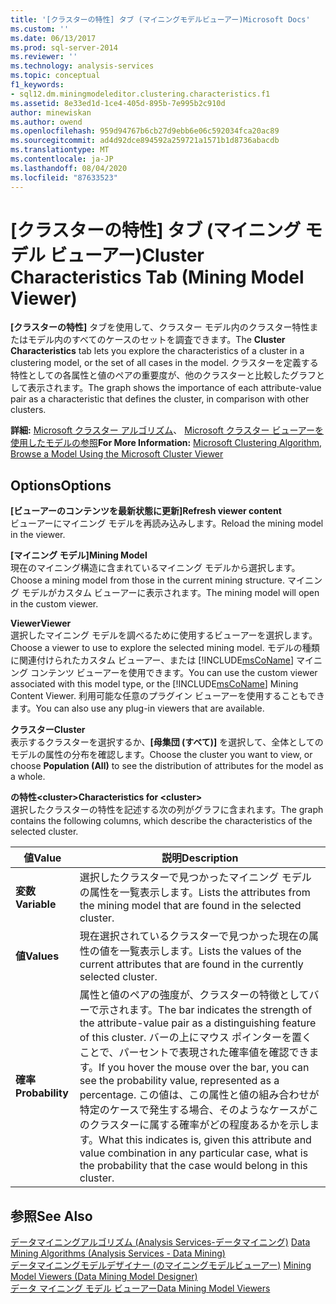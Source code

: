 ```yaml
---
title: '[クラスターの特性] タブ (マイニングモデルビューアー)Microsoft Docs'
ms.custom: ''
ms.date: 06/13/2017
ms.prod: sql-server-2014
ms.reviewer: ''
ms.technology: analysis-services
ms.topic: conceptual
f1_keywords:
- sql12.dm.miningmodeleditor.clustering.characteristics.f1
ms.assetid: 8e33ed1d-1ce4-405d-895b-7e995b2c910d
author: minewiskan
ms.author: owend
ms.openlocfilehash: 959d94767b6cb27d9ebb6e06c592034fca20ac89
ms.sourcegitcommit: ad4d92dce894592a259721a1571b1d8736abacdb
ms.translationtype: MT
ms.contentlocale: ja-JP
ms.lasthandoff: 08/04/2020
ms.locfileid: "87633523"
---
```

# <a name="cluster-characteristics-tab-mining-model-viewer"></a><span data-ttu-id="d4e84-102">[クラスターの特性] タブ (マイニング モデル ビューアー)</span><span class="sxs-lookup"><span data-stu-id="d4e84-102">Cluster Characteristics Tab (Mining Model Viewer)</span></span>
  <span data-ttu-id="d4e84-103">**[クラスターの特性]** タブを使用して、クラスター モデル内のクラスター特性またはモデル内のすべてのケースのセットを調査できます。</span><span class="sxs-lookup"><span data-stu-id="d4e84-103">The **Cluster Characteristics** tab lets you explore the characteristics of a cluster in a clustering model, or the set of all cases in the model.</span></span> <span data-ttu-id="d4e84-104">クラスターを定義する特性としての各属性と値のペアの重要度が、他のクラスターと比較したグラフとして表示されます。</span><span class="sxs-lookup"><span data-stu-id="d4e84-104">The graph shows the importance of each attribute-value pair as a characteristic that defines the cluster, in comparison with other clusters.</span></span>  
  
 <span data-ttu-id="d4e84-105">**詳細:** [Microsoft クラスター アルゴリズム](data-mining/microsoft-clustering-algorithm.md)、 [Microsoft クラスター ビューアーを使用したモデルの参照](data-mining/browse-a-model-using-the-microsoft-cluster-viewer.md)</span><span class="sxs-lookup"><span data-stu-id="d4e84-105">**For More Information:** [Microsoft Clustering Algorithm](data-mining/microsoft-clustering-algorithm.md), [Browse a Model Using the Microsoft Cluster Viewer](data-mining/browse-a-model-using-the-microsoft-cluster-viewer.md)</span></span>  
  
## <a name="options"></a><span data-ttu-id="d4e84-106">Options</span><span class="sxs-lookup"><span data-stu-id="d4e84-106">Options</span></span>  
 <span data-ttu-id="d4e84-107">**[ビューアーのコンテンツを最新状態に更新]**</span><span class="sxs-lookup"><span data-stu-id="d4e84-107">**Refresh viewer content**</span></span>  
 <span data-ttu-id="d4e84-108">ビューアーにマイニング モデルを再読み込みします。</span><span class="sxs-lookup"><span data-stu-id="d4e84-108">Reload the mining model in the viewer.</span></span>  
  
 <span data-ttu-id="d4e84-109">**[マイニング モデル]**</span><span class="sxs-lookup"><span data-stu-id="d4e84-109">**Mining Model**</span></span>  
 <span data-ttu-id="d4e84-110">現在のマイニング構造に含まれているマイニング モデルから選択します。</span><span class="sxs-lookup"><span data-stu-id="d4e84-110">Choose a mining model from those in the current mining structure.</span></span> <span data-ttu-id="d4e84-111">マイニング モデルがカスタム ビューアーに表示されます。</span><span class="sxs-lookup"><span data-stu-id="d4e84-111">The mining model will open in the custom viewer.</span></span>  
  
 <span data-ttu-id="d4e84-112">**Viewer**</span><span class="sxs-lookup"><span data-stu-id="d4e84-112">**Viewer**</span></span>  
 <span data-ttu-id="d4e84-113">選択したマイニング モデルを調べるために使用するビューアーを選択します。</span><span class="sxs-lookup"><span data-stu-id="d4e84-113">Choose a viewer to use to explore the selected mining model.</span></span> <span data-ttu-id="d4e84-114">モデルの種類に関連付けられたカスタム ビューアー、または [!INCLUDE[msCoName](../includes/msconame-md.md)] マイニング コンテンツ ビューアーを使用できます。</span><span class="sxs-lookup"><span data-stu-id="d4e84-114">You can use the custom viewer associated with this model type, or the [!INCLUDE[msCoName](../includes/msconame-md.md)] Mining Content Viewer.</span></span> <span data-ttu-id="d4e84-115">利用可能な任意のプラグイン ビューアーを使用することもできます。</span><span class="sxs-lookup"><span data-stu-id="d4e84-115">You can also use any plug-in viewers that are available.</span></span>  
  
 <span data-ttu-id="d4e84-116">**クラスター**</span><span class="sxs-lookup"><span data-stu-id="d4e84-116">**Cluster**</span></span>  
 <span data-ttu-id="d4e84-117">表示するクラスターを選択するか、**[母集団 (すべて)]** を選択して、全体としてのモデルの属性の分布を確認します。</span><span class="sxs-lookup"><span data-stu-id="d4e84-117">Choose the cluster you want to view, or choose **Population (All)** to see the distribution of attributes for the model as a whole.</span></span>  
  
 <span data-ttu-id="d4e84-118">**の特性\<cluster>**</span><span class="sxs-lookup"><span data-stu-id="d4e84-118">**Characteristics for \<cluster>**</span></span>  
 <span data-ttu-id="d4e84-119">選択したクラスターの特性を記述する次の列がグラフに含まれます。</span><span class="sxs-lookup"><span data-stu-id="d4e84-119">The graph contains the following columns, which describe the characteristics of the selected cluster.</span></span>  
  
|<span data-ttu-id="d4e84-120">値</span><span class="sxs-lookup"><span data-stu-id="d4e84-120">Value</span></span>|<span data-ttu-id="d4e84-121">説明</span><span class="sxs-lookup"><span data-stu-id="d4e84-121">Description</span></span>|  
|-----------|-----------------|  
|<span data-ttu-id="d4e84-122">**変数**</span><span class="sxs-lookup"><span data-stu-id="d4e84-122">**Variable**</span></span>|<span data-ttu-id="d4e84-123">選択したクラスターで見つかったマイニング モデルの属性を一覧表示します。</span><span class="sxs-lookup"><span data-stu-id="d4e84-123">Lists the attributes from the mining model that are found in the selected cluster.</span></span>|  
|<span data-ttu-id="d4e84-124">**値**</span><span class="sxs-lookup"><span data-stu-id="d4e84-124">**Values**</span></span>|<span data-ttu-id="d4e84-125">現在選択されているクラスターで見つかった現在の属性の値を一覧表示します。</span><span class="sxs-lookup"><span data-stu-id="d4e84-125">Lists the values of the current attributes that are found in the currently selected cluster.</span></span>|  
|<span data-ttu-id="d4e84-126">**確率**</span><span class="sxs-lookup"><span data-stu-id="d4e84-126">**Probability**</span></span>|<span data-ttu-id="d4e84-127">属性と値のペアの強度が、クラスターの特徴としてバーで示されます。</span><span class="sxs-lookup"><span data-stu-id="d4e84-127">The bar indicates the strength of the attribute-value pair as a distinguishing feature of this cluster.</span></span> <span data-ttu-id="d4e84-128">バーの上にマウス ポインターを置くことで、パーセントで表現された確率値を確認できます。</span><span class="sxs-lookup"><span data-stu-id="d4e84-128">If you hover the mouse over the bar, you can see the probability value, represented as a percentage.</span></span> <span data-ttu-id="d4e84-129">この値は、この属性と値の組み合わせが特定のケースで発生する場合、そのようなケースがこのクラスターに属する確率がどの程度あるかを示します。</span><span class="sxs-lookup"><span data-stu-id="d4e84-129">What this indicates is, given this attribute and value combination in any particular case, what is the probability that the case would belong in this cluster.</span></span>|  
  
## <a name="see-also"></a><span data-ttu-id="d4e84-130">参照</span><span class="sxs-lookup"><span data-stu-id="d4e84-130">See Also</span></span>  
 <span data-ttu-id="d4e84-131">[データマイニングアルゴリズム &#40;Analysis Services-データマイニング&#41;](data-mining/data-mining-algorithms-analysis-services-data-mining.md) </span><span class="sxs-lookup"><span data-stu-id="d4e84-131">[Data Mining Algorithms &#40;Analysis Services - Data Mining&#41;](data-mining/data-mining-algorithms-analysis-services-data-mining.md) </span></span>  
 <span data-ttu-id="d4e84-132">[データマイニングモデルデザイナー &#40;のマイニングモデルビューアー&#41;](mining-model-viewers-data-mining-model-designer.md) </span><span class="sxs-lookup"><span data-stu-id="d4e84-132">[Mining Model Viewers &#40;Data Mining Model Designer&#41;](mining-model-viewers-data-mining-model-designer.md) </span></span>  
 [<span data-ttu-id="d4e84-133">データ マイニング モデル ビューアー</span><span class="sxs-lookup"><span data-stu-id="d4e84-133">Data Mining Model Viewers</span></span>](data-mining/data-mining-model-viewers.md)  
  
  

